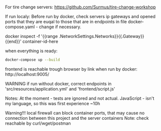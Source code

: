 For tire change servers:
https://github.com/Surmus/tire-change-workshop


If run localy:
Before run by docker, check servers ip gateways and opened ports 
that they are euqal to those that are in endpoints in file docker-compose.yaml - change if necessary. 

docker inspect -f '{{range .NetworkSettings.Networks}}{{.Gateway}}{{end}}' container-id-here

when everything is ready:
```sh
docker-compose up --build 
```

frontend is reachable trough browser by link when run by docker: 
http://localhost:9005/ 

WARNING
if run without docker, correct endpoints in 'src/resources/application.yml' and 'frontend/script.js'

Notes:
    At the moment - tests are ignored and not actual. 
    JavaScript - isn't my language, so this was first experience ~10h

Warning!!!
    local firewall can block container ports, that may cause no connection between this project and the server containers
    Note: check reachable by curl/wget/postman
